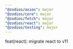 ```yaml
---
"@zodios/axios": major
"@zodios/core": major
"@zodios/fetch": major
"@zodios/react": major
"@zodios/testing": major
---
```


feat(react): migrate react to v11
